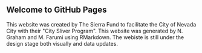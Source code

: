 ## Welcome to GitHub Pages

This website was created by The Sierra Fund to facilitate the City of Nevada City with their "City Sliver Program".
This website was generated by N. Graham and M. Farumi using RMarkdown. The webiste is still under the design stage both visually and data updates. 

